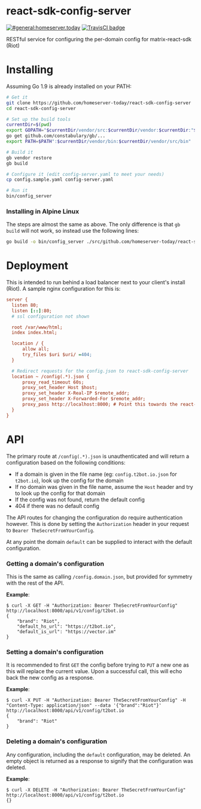 # react-sdk-config-server

[![#general:homeserver.today](https://img.shields.io/badge/matrix-%23general:homeserver.today-brightgreen.svg)](https://matrix.to/#/#general:homeserver.today)
[![TravisCI badge](https://travis-ci.org/homeserver-today/react-sdk-config-server.svg?branch=master)](https://travis-ci.org/homeserver-today/react-sdk-config-server)

RESTful service for configuring the per-domain config for matrix-react-sdk (Riot)

# Installing

Assuming Go 1.9 is already installed on your PATH:
```bash
# Get it
git clone https://github.com/homeserver-today/react-sdk-config-server
cd react-sdk-config-server

# Set up the build tools
currentDir=$(pwd)
export GOPATH="$currentDir/vendor/src:$currentDir/vendor:$currentDir:"$GOPATH
go get github.com/constabulary/gb/...
export PATH=$PATH":$currentDir/vendor/bin:$currentDir/vendor/src/bin"

# Build it
gb vendor restore
gb build

# Configure it (edit config-server.yaml to meet your needs)
cp config.sample.yaml config-server.yaml

# Run it
bin/config_server
```

### Installing in Alpine Linux

The steps are almost the same as above. The only difference is that `gb build` will not work, so instead use the following lines:
```bash
go build -o bin/config_server ./src/github.com/homeserver-today/react-sdk-config-server/cmd/config_server/
```

# Deployment

This is intended to run behind a load balancer next to your client's install (Riot). A sample nginx configuration for this is:

```ini
server {
  listen 80;
  listen [::]:80;
  # ssl configuration not shown

  root /var/www/html;
  index index.html;

  location / {
      allow all;
      try_files $uri $uri/ =404;
  }

  # Redirect requests for the config.json to react-sdk-config-server
  location ~ /config(.*).json {
      proxy_read_timeout 60s;
      proxy_set_header Host $host;
      proxy_set_header X-Real-IP $remote_addr;
      proxy_set_header X-Forwarded-For $remote_addr;
      proxy_pass http://localhost:8000; # Point this towards the react-sdk-config-server
  }
}
```

# API

The primary route at `/config(.*).json` is unauthenticated and will return a configuration based on the following conditions:
* If a domain is given in the file name (eg: `config.t2bot.io.json` for `t2bot.io`), look up the config for the domain
* If no domain was given in the file name, assume the `Host` header and try to look up the config for that domain
* If the config was not found, return the default config
* 404 if there was no default config

The API routes for changing the configuration do require authentication however. This is done by setting the `Authorization`
header in your request to `Bearer TheSecretFromYourConfig`.

At any point the domain `default` can be supplied to interact with the default configuration.

### Getting a domain's configuration

This is the same as calling `/config.domain.json`, but provided for symmetry with the rest of the API.

**Example**:
```
$ curl -X GET -H "Authorization: Bearer TheSecretFromYourConfig" http://localhost:8000/api/v1/config/t2bot.io
{
    "brand": "Riot",
    "default_hs_url": "https://t2bot.io",
    "default_is_url": "https://vector.im"
}
```

### Setting a domain's configuration

It is recommended to first `GET` the config before trying to `PUT` a new one as this will replace the current value. Upon
a successful call, this will echo back the new config as a response.

**Example**:
```
$ curl -X PUT -H "Authorization: Bearer TheSecretFromYourConfig" -H "Content-Type: application/json" --data '{"brand":"Riot"}' http://localhost:8000/api/v1/config/t2bot.io
{
    "brand": "Riot"
}
```

### Deleting a domain's configuration

Any configuration, including the `default` configuration, may be deleted. An empty object is returned as a response to
signify that the configuration was deleted.

**Example**:
```
$ curl -X DELETE -H "Authorization: Bearer TheSecretFromYourConfig" http://localhost:8000/api/v1/config/t2bot.io
{}
```
